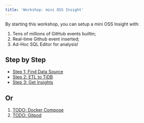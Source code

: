 ```yaml
---
title: 'Workshop: mini OSS Insight'
---
```


By starting this workshop, you can setup a mini OSS Insight with:
1. Tens of millions of GitHub events builtin;
2. Real-time Github event inserted;
3. Ad-Hoc SQL Editor for analysis!


## Step by Step

* [Step 1: Find Data Source](/workshop/mini-oss-insight/find-data-source)
* [Step 2: ETL to TiDB](/workshop/mini-oss-insight/load-data-to-tidb)
* [Step 3: Get Insights](/workshop/mini-oss-insight/get-insights)


## Or

1. [TODO: Docker Compose](/workshop/mini-oss-insight)
2. [TODO: Gitpod](/workshop/mini-oss-insight)

